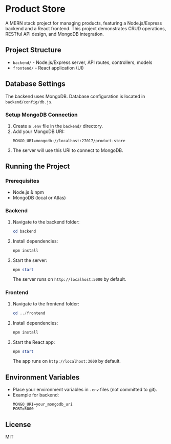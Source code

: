 # Product Store

A MERN stack project for managing products, featuring a Node.js/Express backend and a React frontend. This project demonstrates CRUD operations, RESTful API design, and MongoDB integration.

## Project Structure

- `backend/` - Node.js/Express server, API routes, controllers, models
- `frontend/` - React application (UI)

## Database Settings

The backend uses MongoDB. Database configuration is located in `backend/config/db.js`.

### Setup MongoDB Connection
1. Create a `.env` file in the `backend/` directory.
2. Add your MongoDB URI:
   ```env
   MONGO_URI=mongodb://localhost:27017/product-store
   ```
3. The server will use this URI to connect to MongoDB.

## Running the Project

### Prerequisites
- Node.js & npm
- MongoDB (local or Atlas)

### Backend
1. Navigate to the backend folder:
   ```powershell
   cd backend
   ```
2. Install dependencies:
   ```powershell
   npm install
   ```
3. Start the server:
   ```powershell
   npm start
   ```
   The server runs on `http://localhost:5000` by default.

### Frontend
1. Navigate to the frontend folder:
   ```powershell
   cd ../frontend
   ```
2. Install dependencies:
   ```powershell
   npm install
   ```
3. Start the React app:
   ```powershell
   npm start
   ```
   The app runs on `http://localhost:3000` by default.

## Environment Variables
- Place your environment variables in `.env` files (not committed to git).
- Example for backend:
  ```env
  MONGO_URI=your_mongodb_uri
  PORT=5000
  ```

## License
MIT
